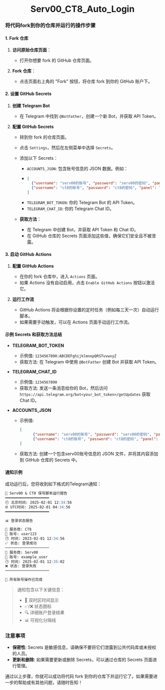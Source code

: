 <div align="center">

  # Serv00_CT8_Auto_Login

</div>

### 将代码fork到你的仓库并运行的操作步骤

#### 1. Fork 仓库

1. **访问原始仓库页面**：
    - 打开你想要 fork 的 GitHub 仓库页面。

2. **Fork 仓库**：
    - 点击页面右上角的 "Fork" 按钮，将仓库 fork 到你的 GitHub 账户下。

#### 2. 设置 GitHub Secrets

1. **创建 Telegram Bot**
    - 在 Telegram 中找到 `@BotFather`，创建一个新 Bot，并获取 API Token。
    
2. **配置 GitHub Secrets**
    - 转到你 fork 的仓库页面。
    - 点击 `Settings`，然后在左侧菜单中选择 `Secrets`。
    - 添加以下 Secrets：
        - `ACCOUNTS_JSON`: 包含账号信息的 JSON 数据。例如：
        - 
          ```json
          [
            {"username": "serv00的账号", "password": "serv00的密码", "panel": "panel11.serv00.com"},
            {"username": "ct8的账号", "password": "ct8的密码", "panel": "panel.ct8.pl"}
          ]
          ```
        - `TELEGRAM_BOT_TOKEN`: 你的 Telegram Bot 的 API Token。
        - `TELEGRAM_CHAT_ID`: 你的 Telegram Chat ID。
        
    - **获取方法**：
        - 在 Telegram 中创建 Bot，并获取 API Token 和 Chat ID。
        - 在 GitHub 仓库的 Secrets 页面添加这些值，确保它们安全且不被泄露。

#### 3. 启动 GitHub Actions

1. **配置 GitHub Actions**
    - 在你的 fork 仓库中，进入 `Actions` 页面。
    - 如果 Actions 没有自动启用，点击 `Enable GitHub Actions` 按钮以激活它。

2. **运行工作流**
    - GitHub Actions 将会根据你设置的定时任务（例如每三天一次）自动运行脚本。
    - 如果需要手动触发，可以在 Actions 页面手动运行工作流。

#### 示例 Secrets 和获取方法总结

- **TELEGRAM_BOT_TOKEN**
    - 示例值: `1234567890:ABCDEFghijklmnopQRSTuvwxyZ`
    - 获取方法: 在 Telegram 中使用 `@BotFather` 创建 Bot 并获取 API Token。

- **TELEGRAM_CHAT_ID**
    - 示例值: `1234567890`
    - 获取方法: 发送一条消息给你的 Bot，然后访问 `https://api.telegram.org/bot<your_bot_token>/getUpdates` 获取 Chat ID。

- **ACCOUNTS_JSON**
    - 示例值:
      ```json
      [
            {"username": "serv00的账号", "password": "serv00的密码", "panel": "panel11.serv00.com"},
            {"username": "ct8的账号", "password": "ct8的密码", "panel": "panel.ct8.pl"}
      ]
      ```
    - 获取方法: 创建一个包含serv00账号信息的 JSON 文件，并将其内容添加到 GitHub 仓库的 Secrets 中。

#### 通知示例

成功运行后，您将收到如下格式的Telegram通知：

````markdown
📨 Serv00 & CT8 保号脚本运行报告
━━━━━━━━━━━━━━━━━━━━
🕘 北京时间: 2025-02-01 12:34:56
🌐 UTC时间: 2025-02-01 04:34:56
━━━━━━━━━━━━━━━━━━━━

📊 登录状态报告

🔹 服务商: CT8
👤 账号: user123
🕒 时间: 2023-02-01 12:34:56
✅ 状态: 登录成功
────────────────────
🔹 服务商: Serv00
👤 账号: example_user
🕒 时间: 2025-02-01 12:35:02
❌ 状态: 登录失败
────────────────────

🏁 所有账号操作已完成
````

> 通知包含以下关键信息：
> - 📅 双时区时间显示
> - ✅/❌ 状态图标
> - 🔍 详细账户登录结果
> - 📊 可视化分隔线

### 注意事项

- **保密性**: Secrets 是敏感信息，请确保不要将它们泄露到公共代码库或未授权的人员。
- **更新和删除**: 如果需要更新或删除 Secrets，可以通过仓库的 Secrets 页面进行管理。

通过以上步骤，你就可以成功将代码 fork 到你的仓库下并运行它了。如果需要进一步的帮助或有其他问题，请随时告知！